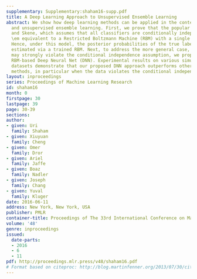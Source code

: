 ```yaml
---
supplementary: Supplementary:shaham16-supp.pdf
title: A Deep Learning Approach to Unsupervised Ensemble Learning
abstract: We show how deep learning methods can be applied in the context of crowdsourcing
  and unsupervised ensemble learning. First, we prove that the popular model of Dawid
  and Skene, which assumes that all classifiers are conditionally independent, is
  \em equivalent to a Restricted Boltzmann Machine (RBM) with a single hidden node.
  Hence, under this model, the posterior probabilities of the true labels can be instead
  estimated via a trained RBM. Next, to address the more general case, where classifiers
  may strongly violate the conditional independence assumption, we propose to apply
  RBM-based Deep Neural Net (DNN). Experimental results on various simulated and real-world
  datasets demonstrate that our proposed DNN approach outperforms other state-of-the-art
  methods, in particular when the data violates the conditional independence assumption.
layout: inproceedings
series: Proceedings of Machine Learning Research
id: shaham16
month: 0
firstpage: 30
lastpage: 39
page: 30-39
sections: 
author:
- given: Uri
  family: Shaham
- given: Xiuyuan
  family: Cheng
- given: Omer
  family: Dror
- given: Ariel
  family: Jaffe
- given: Boaz
  family: Nadler
- given: Joseph
  family: Chang
- given: Yuval
  family: Kluger
date: 2016-06-11
address: New York, New York, USA
publisher: PMLR
container-title: Proceedings of The 33rd International Conference on Machine Learning
volume: '48'
genre: inproceedings
issued:
  date-parts:
  - 2016
  - 6
  - 11
pdf: http://proceedings.mlr.press/v48/shaham16.pdf
# Format based on citeproc: http://blog.martinfenner.org/2013/07/30/citeproc-yaml-for-bibliographies/
---
```

